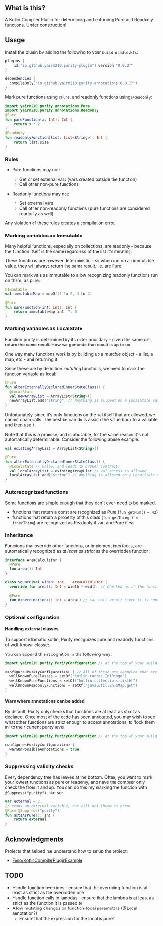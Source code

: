 ## What is this?

A Kotlin Compiler Plugin for determining and enforcing Pure and Readonly functions. Under construction!

## Usage

Install the plugin by adding the following to your `build.gradle.kts`:

```kotlin
plugins {
    id("io.github.yairm210.purity-plugin") version "0.0.27"
}

dependencies {
  compileOnly("io.github.yairm210:purity-annotations:0.0.27")
}
```


Mark pure functions using `@Pure`, and readonly functions using `@Readonly`:

```kotlin
import yairm210.purity.annotations.Pure
import yairm210.purity.annotations.Readonly
@Pure
fun pureFunction(x: Int): Int {
    return x * 2
}
@Readonly
fun readonlyFunction(list: List<String>): Int {
    return list.size
}
```


### Rules

- Pure functions may not:
  - Get or set external vars (vars created outside the function)
  - Call other non-pure functions

- Readonly functions may not:
  - Set external vars
  - Call other non-readonly functions (pure functions are considered readonly as well)

Any violation of these rules creates a compilation error.


### Marking variables as Immutable

Many helpful functions, especially on collections, are readonly - because the function itself is the same regardless of the list it's iterating.

These functions are however deterministic - so when run on an immutable value, they will always return the same result, i.e. are Pure.

You can mark vals as Immutable to allow recognizing readonly functions run on them, as pure: 

```kotlin
@Immutable
val immutableMap = mapOf(1 to 2, 3 to 4)

@Pure
fun pureFunction(int: Int): Int {
    return immutableMap[int] ?: 0
}
```

### Marking variables as LocalState

Function purity is determined by its outer boundary - given the same call, return the same result. How we generate that result is up to us

One way many functions work is by building up a *mutable* object - a list, a map, etc - and returning it.

Since these are by definition *mutating* functions, we need to mark the function variable as local: 

```kotlin
@Pure
fun alterExternallyDeclaredInnerStateClass() {
  @LocalState
  val newArrayList = ArrayList<String>()
  newArrayList.add("string") // Anything is allowed on a LocalState variable
}
```

Unfortunately, since it's only functions on the val itself that are allowed, we cannot chain calls. 
The best be can do is assign the value back to a variable and then use it.

Note that this is a promise, and is abusable, for the same reason it's not automatically determinable. Consider the following abuse example:

```kotlin
val existingArrayList = ArrayList<String>()

@Pure
fun alterExternallyDeclaredInnerStateClass() {
  @LocalState // False, and leads to broken contract!
  val localArrayList = existingArrayList // val access is allowed
  localArrayList.add("string") // Anything is allowed on a LocalState variable
}
```

### Autorecognized functions

Some functions are simple enough that they don't even need to be marked.

- functions that return a const are recognized as Pure (`fun getNum() = 42`)
- functions that return a property of this class (`fun getThing() = innerThing`) are recognized as Readonly if var, and Pure if val

### Inheritance

Functions that override other functions, or implement interfaces, are automatically recognized as *at least as strict* as the overridden function.

```kotlin
interface AreaCalculator {
  @Pure
  fun area(): Int
}

class Square(val width: Int) : AreaCalculator {
  override fun area(): Int = width * width  // Checked as if the function is marked with @Pure

  @Pure
  fun otherFunction(): Int = area() // Can call area() since it is considered @Pure
}

```

### Optional configuration

#### Handling external classes

To support idiomatic Kotlin, Purity recognizes pure and readonly functions of well-known classes.

You can expand this recognition in the following way:

```kotlin
import yairm210.purity.PurityConfiguration // at the top of your build.gradle.kts

configure<PurityConfiguration> { // All of these are examples that are already contained in the known functions/classes 
  wellKnownPureClasses = setOf("kotlin.ranges.IntRange")
  wellKnownPureFunctions = setOf("kotlin.collections.listOf")
  wellKnownReadonlyFunctions = setOf("java.util.EnumMap.get")
}
```

#### Warn where annotations can be added 

By default, Purity only checks that functions are at least as strict as declared.
Once most of the code has been annotated, you may wish to see what other functions are strict enough to accept annotations,
  to 'lock them in' to their current purity level.

```kotlin
import yairm210.purity.PurityConfiguration // at the top of your build.gradle.kts

configure<PurityConfiguration> { 
  warnOnPossibleAnnotations = true
}
```

### Suppressing validity checks

Every dependency tree has leaves at the bottom. 
Often, you want to mark your lowest functions as pure or readonly, and have the compiler only check the from it and up.
You can do this my marking the function with `@Suppress("purity")`, like so:

```kotlin
var external = 3
// reads an external variable, but will not throw an error
@Pure @Suppress("purity")
fun actsAsPure(): Int {
    return external
}
```

## Acknowledgments

Projects that helped me understand how to setup the project:
* [Foso/KotlinCompilerPluginExample](https://github.com/Foso/KotlinCompilerPluginExample)

## TODO

- Handle function overrides - ensure that the overriding function is at least as strict as the overridden one 
- Handle function calls in lambdas - ensure that the lambda is at least as strict as the function it is passed to
- Allow mutating changes on function-local parameters (@Local annotation?)
  - Ensure that the expression for the local is pure?
